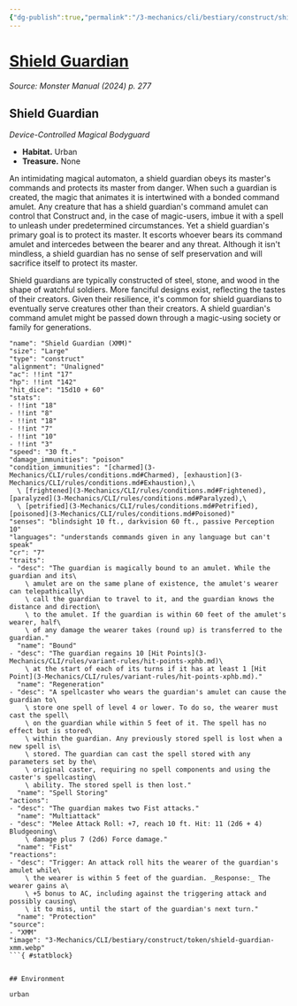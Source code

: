 ```yaml
---
{"dg-publish":true,"permalink":"/3-mechanics/cli/bestiary/construct/shield-guardian-xmm/","tags":["ttrpg-cli/compendium/src/5e/xmm","ttrpg-cli/monster/cr/7","ttrpg-cli/monster/environment/urban","ttrpg-cli/monster/size/large","ttrpg-cli/monster/type/construct"],"noteIcon":""}
---
```


# [Shield Guardian](3-Mechanics\CLI\bestiary\construct/shield-guardian-xmm.md)
*Source: Monster Manual (2024) p. 277*  

## Shield Guardian

*Device-Controlled Magical Bodyguard*

- **Habitat.** Urban  
- **Treasure.** None  

An intimidating magical automaton, a shield guardian obeys its master's commands and protects its master from danger. When such a guardian is created, the magic that animates it is intertwined with a bonded command amulet. Any creature that has a shield guardian's command amulet can control that Construct and, in the case of magic-users, imbue it with a spell to unleash under predetermined circumstances. Yet a shield guardian's primary goal is to protect its master. It escorts whoever bears its command amulet and intercedes between the bearer and any threat. Although it isn't mindless, a shield guardian has no sense of self preservation and will sacrifice itself to protect its master.

Shield guardians are typically constructed of steel, stone, and wood in the shape of watchful soldiers. More fanciful designs exist, reflecting the tastes of their creators. Given their resilience, it's common for shield guardians to eventually serve creatures other than their creators. A shield guardian's command amulet might be passed down through a magic-using society or family for generations.

```statblock
"name": "Shield Guardian (XMM)"
"size": "Large"
"type": "construct"
"alignment": "Unaligned"
"ac": !!int "17"
"hp": !!int "142"
"hit_dice": "15d10 + 60"
"stats":
- !!int "18"
- !!int "8"
- !!int "18"
- !!int "7"
- !!int "10"
- !!int "3"
"speed": "30 ft."
"damage_immunities": "poison"
"condition_immunities": "[charmed](3-Mechanics/CLI/rules/conditions.md#Charmed), [exhaustion](3-Mechanics/CLI/rules/conditions.md#Exhaustion),\
  \ [frightened](3-Mechanics/CLI/rules/conditions.md#Frightened), [paralyzed](3-Mechanics/CLI/rules/conditions.md#Paralyzed),\
  \ [petrified](3-Mechanics/CLI/rules/conditions.md#Petrified), [poisoned](3-Mechanics/CLI/rules/conditions.md#Poisoned)"
"senses": "blindsight 10 ft., darkvision 60 ft., passive Perception 10"
"languages": "understands commands given in any language but can't speak"
"cr": "7"
"traits":
- "desc": "The guardian is magically bound to an amulet. While the guardian and its\
    \ amulet are on the same plane of existence, the amulet's wearer can telepathically\
    \ call the guardian to travel to it, and the guardian knows the distance and direction\
    \ to the amulet. If the guardian is within 60 feet of the amulet's wearer, half\
    \ of any damage the wearer takes (round up) is transferred to the guardian."
  "name": "Bound"
- "desc": "The guardian regains 10 [Hit Points](3-Mechanics/CLI/rules/variant-rules/hit-points-xphb.md)\
    \ at the start of each of its turns if it has at least 1 [Hit Point](3-Mechanics/CLI/rules/variant-rules/hit-points-xphb.md)."
  "name": "Regeneration"
- "desc": "A spellcaster who wears the guardian's amulet can cause the guardian to\
    \ store one spell of level 4 or lower. To do so, the wearer must cast the spell\
    \ on the guardian while within 5 feet of it. The spell has no effect but is stored\
    \ within the guardian. Any previously stored spell is lost when a new spell is\
    \ stored. The guardian can cast the spell stored with any parameters set by the\
    \ original caster, requiring no spell components and using the caster's spellcasting\
    \ ability. The stored spell is then lost."
  "name": "Spell Storing"
"actions":
- "desc": "The guardian makes two Fist attacks."
  "name": "Multiattack"
- "desc": "Melee Attack Roll: +7, reach 10 ft. Hit: 11 (2d6 + 4) Bludgeoning\
    \ damage plus 7 (2d6) Force damage."
  "name": "Fist"
"reactions":
- "desc": "Trigger: An attack roll hits the wearer of the guardian's amulet while\
    \ the wearer is within 5 feet of the guardian. _Response:_ The wearer gains a\
    \ +5 bonus to AC, including against the triggering attack and possibly causing\
    \ it to miss, until the start of the guardian's next turn."
  "name": "Protection"
"source":
- "XMM"
"image": "3-Mechanics/CLI/bestiary/construct/token/shield-guardian-xmm.webp"
```{ #statblock}


## Environment

urban